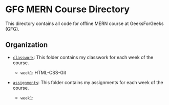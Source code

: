 # GFG MERN Course Directory

This directory contains all code for offline MERN course at GeeksForGeeks (GFG).

## Organization

- [`classwork`](): This folder contains my classwork for each week of the course.

  - `week1`: HTML-CSS-Git

- [`assignments`](): This folder contains my assignments for each week of the course.

  - `week1`:


